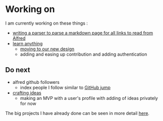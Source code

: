 # Working on
I am currently working on these things : 
- [writing a parser to parse a markdown page for all links to read from Alfred](https://github.com/nikitavoloboev/markdown-to-alfred/issues/1)
- [learn anything](https://learn-anything.xyz/)
	- [moving to our new design](https://github.com/learn-anything/learn-anything/issues/77)
	- adding and easing up contribution and adding authentication

## Do next
- alfred github followers
	- index people I follow similar to [GitHub jump](https://github.com/lox/alfred-github-jump)
- [crafting ideas](https://github.com/nikitavoloboev/crafting-ideas)
	- making an MVP with a user's profile with adding of ideas privately for now

The big projects I have already done can be seen in more detail [here](https://nikitavoloboev.xyz/projects/).
